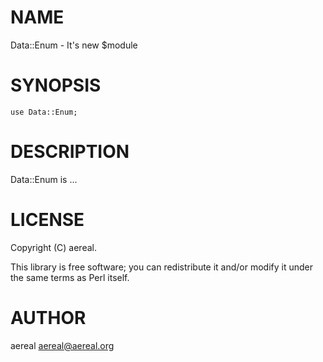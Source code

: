 # NAME

Data::Enum - It's new $module

# SYNOPSIS

    use Data::Enum;

# DESCRIPTION

Data::Enum is ...

# LICENSE

Copyright (C) aereal.

This library is free software; you can redistribute it and/or modify
it under the same terms as Perl itself.

# AUTHOR

aereal <aereal@aereal.org>
